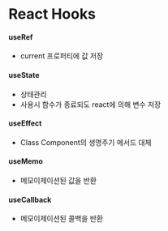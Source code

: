 # React Hooks

#### useRef
- current 프로퍼티에 값 저장

#### useState
- 상태관리 
- 사용시 함수가 종료되도 react에 의해 변수 저장 

#### useEffect
- Class Component의 생명주기 메서드 대체

#### useMemo
- 메모이제이션된 값을 반환

#### useCallback
- 메모이제이션된 콜백을 반환